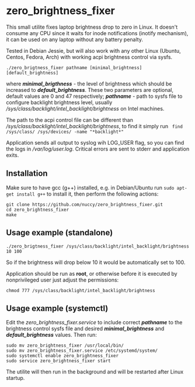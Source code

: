 # zero_brightness_fixer

This small utilite fixes laptop brightness drop to zero in Linux. It doesn't consume any CPU since it waits for inode notifications (inotify mechanism), it can be used on any laptop without any battery penalty.

Tested in Debian Jessie, but will also work with any other Linux (Ubuntu, Centos, Fedora, Arch) with working acpi brightness control via sysfs.

```
./zero_brigtness_fixer pathname [minimal_brightness] [default_brightness]
```
where ***minimal_brigthness*** - the level of brightness which should be increased to ***default_brightness***. These two parameters are optional, default values are 0 and 47 respectively; ***pathname*** - path to sysfs file to configure backlight brightness level, usually */sys/class/backlight/intel_backlight/brightness* on Intel machines.

The path to the acpi control file can be different than */sys/class/backlight/intel_backlight/brightness*, to find it simply run `
find /sys/class/ /sys/devices/ -name "*backlight*"`

Application sends all output to syslog wih LOG_USER flag, so you can find the logs in */var/log/user.log*. Critical errors are sent to stderr and application exits.

## Installation

Make sure to have gcc (g++) installed, e.g. in Debian/Ubuntu run `sudo apt-get install g++` to install it, then perform the following actions:

```
git clone https://github.com/nuccy/zero_brightness_fixer.git
cd zero_brightness_fixer
make
```

## Usage example (standalone)
```
./zero_brigtness_fixer /sys/class/backlight/intel_backlight/brightness 10 100
```
So if the brightness will drop below 10 it would be automatically set to 100.

Application should be run as **root**, or otherwise before it is executed by nonprivileged user just adjust the permissions:

```
chmod 777 /sys/class/backlight/intel_backlight/brightness
```
  
## Usage example (systemctl)

Edit the *zero_brightness_fixer.service* to include correct ***pathname*** to the brightness control sysfs file and desired ***minimal_brightness*** and ***default_brightness*** values. Then run:

```
sudo mv zero_brightness_fixer /usr/local/bin/
sudo mv zero_brightness_fixer.service /etc/systemd/system/
sudo systemctl enable zero_brightness_fixer
sudo service zero_brightness_fixer start
```
The utilite will then run in the background and will be restarted after Linux startup.
